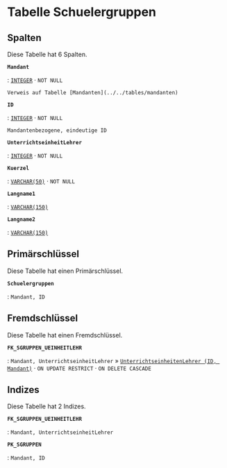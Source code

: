 # Tabelle **Schuelergruppen**

## Spalten

Diese Tabelle hat 6 Spalten.

**`Mandant`**

:   [`INTEGER`](https://firebirdsql.org/file/documentation/html/en/refdocs/fblangref40/firebird-40-language-reference.html#fblangref40-datatypes-inttypes) · `NOT NULL`

    Verweis auf Tabelle [Mandanten](../../tables/mandanten)

**`ID`**

:   [`INTEGER`](https://firebirdsql.org/file/documentation/html/en/refdocs/fblangref40/firebird-40-language-reference.html#fblangref40-datatypes-inttypes) · `NOT NULL`

    Mandantenbezogene, eindeutige ID

**`UnterrichtseinheitLehrer`**

:   [`INTEGER`](https://firebirdsql.org/file/documentation/html/en/refdocs/fblangref40/firebird-40-language-reference.html#fblangref40-datatypes-inttypes) · `NOT NULL`

**`Kuerzel`**

:   [`VARCHAR(50)`](https://firebirdsql.org/file/documentation/html/en/refdocs/fblangref40/firebird-40-language-reference.html#fblangref40-datatypes-chartypes) · `NOT NULL`

**`Langname1`**

:   [`VARCHAR(150)`](https://firebirdsql.org/file/documentation/html/en/refdocs/fblangref40/firebird-40-language-reference.html#fblangref40-datatypes-chartypes)

**`Langname2`**

:   [`VARCHAR(150)`](https://firebirdsql.org/file/documentation/html/en/refdocs/fblangref40/firebird-40-language-reference.html#fblangref40-datatypes-chartypes)

## Primärschlüssel

Diese Tabelle hat einen Primärschlüssel.

**`Schuelergruppen`**

:   `Mandant, ID`

## Fremdschlüssel

Diese Tabelle hat einen Fremdschlüssel.

**`FK_SGRUPPEN_UEINHEITLEHR`**

:   `Mandant, UnterrichtseinheitLehrer` » [`UnterrichtseinheitenLehrer (ID, Mandant)`](../../tables/unterrichtseinheitenlehrer) · `ON UPDATE RESTRICT` · `ON DELETE CASCADE`

## Indizes

Diese Tabelle hat 2 Indizes.

**`FK_SGRUPPEN_UEINHEITLEHR`**

:   `Mandant, UnterrichtseinheitLehrer`

**`PK_SGRUPPEN`**

:   `Mandant, ID`
